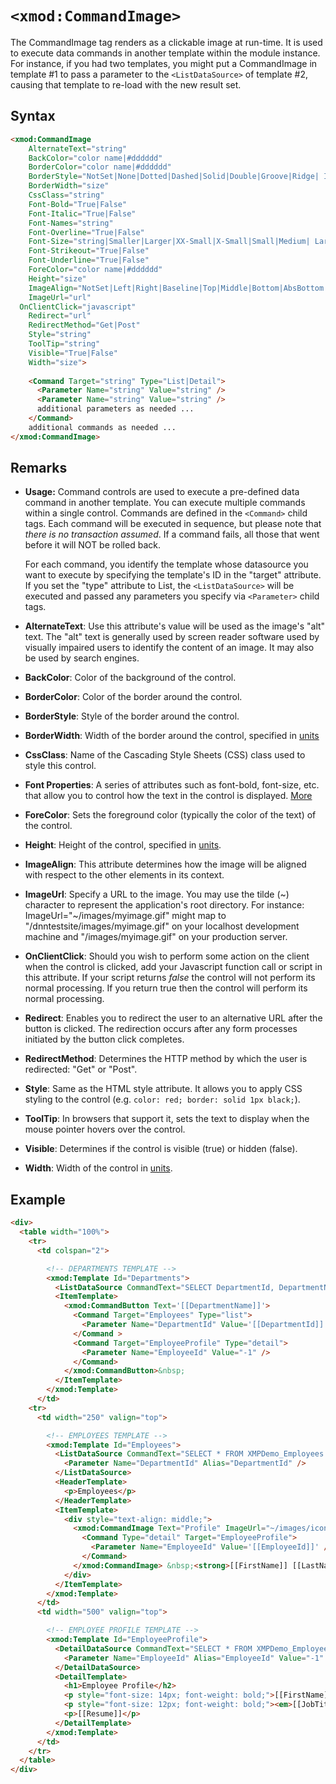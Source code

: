 # `<xmod:CommandImage>`

The CommandImage tag renders as a clickable image at run-time. It is used to execute data commands in another template within the module instance. For instance, if you had two templates, you might put a CommandImage in template #1 to pass a parameter to the `<ListDataSource>` of template #2, causing that template to re-load with the new result set.

## Syntax
```html
<xmod:CommandImage
    AlternateText="string"
    BackColor="color name|#dddddd"
    BorderColor="color name|#dddddd"
    BorderStyle="NotSet|None|Dotted|Dashed|Solid|Double|Groove|Ridge| Inset|Outset"
    BorderWidth="size"
    CssClass="string"
    Font-Bold="True|False"
    Font-Italic="True|False"
    Font-Names="string"
    Font-Overline="True|False"
    Font-Size="string|Smaller|Larger|XX-Small|X-Small|Small|Medium| Large|X-Large|XX-Large"
    Font-Strikeout="True|False"
    Font-Underline="True|False"
    ForeColor="color name|#dddddd"
    Height="size"
    ImageAlign="NotSet|Left|Right|Baseline|Top|Middle|Bottom|AbsBottom|AbsMiddle|TextTop"
    ImageUrl="url"
  OnClientClick="javascript" 
    Redirect="url"
    RedirectMethod="Get|Post"
    Style="string"
    ToolTip="string"
    Visible="True|False"
    Width="size">
 
    <Command Target="string" Type="List|Detail">
      <Parameter Name="string" Value="string" />
      <Parameter Name="string" Value="string" />
      additional parameters as needed ...
    </Command>
    additional commands as needed ...
</xmod:CommandImage>
```

## Remarks

*   **Usage:** Command controls are used to execute a pre-defined data command in another template. You can execute multiple commands within a single control. Commands are defined in the `<Command>` child tags. Each command will be executed in sequence, but please note that _there is no transaction assumed_. If a command fails, all those that went before it will NOT be rolled back.  

    For each command, you identify the template whose datasource you want to execute by specifying the template's ID in the "target" attribute. If you set the "type" attribute to List, the `<ListDataSource>` will be executed and passed any parameters you specify via `<Parameter>` child tags.  

*   **AlternateText**: Use this attribute's value will be used as the image's "alt" text. The "alt" text is generally used by screen reader software used by visually impaired users to identify the content of an image. It may also be used by search engines.  

*   **BackColor**: Color of the background of the control.  

*   **BorderColor**: Color of the border around the control.  

*   **BorderStyle**: Style of the border around the control.  

*   **BorderWidth**: Width of the border around the control, specified in [units](../unit-types.md)

*   **CssClass**: Name of the Cascading Style Sheets (CSS) class used to style this control.  

*   **Font Properties**: A series of attributes such as font-bold, font-size, etc. that allow you to control how the text in the control is displayed. [More](../font-properties.md)

*   **ForeColor**: Sets the foreground color (typically the color of the text) of the control.  

*   **Height**: Height of the control, specified in [units](../unit-types.md).  

*   **ImageAlign**: This attribute determines how the image will be aligned with respect to the other elements in its context.  

*   **ImageUrl**: Specify a URL to the image. You may use the tilde (~) character to represent the application's root directory. For instance: ImageUrl="~/images/myimage.gif" might map to "/dnntestsite/images/myimage.gif" on your localhost development machine and "/images/myimage.gif" on your production server.  

*   **OnClientClick**: Should you wish to perform some action on the client when the control is clicked, add your Javascript function call or script in this attribute. If your script returns _false_ the control will not perform its normal processing. If you return true then the control will perform its normal processing.  

*   **Redirect**: Enables you to redirect the user to an alternative URL after the button is clicked. The redirection occurs after any form processes initiated by the button click completes.  

*   **RedirectMethod**: Determines the HTTP method by which the user is redirected: "Get" or "Post".  

*   **Style**: Same as the HTML style attribute. It allows you to apply CSS styling to the control (e.g. `color: red; border: solid 1px black;`).  

*   **ToolTip**: In browsers that support it, sets the text to display when the mouse pointer hovers over the control.  

*   **Visible**: Determines if the control is visible (true) or hidden (false).  

*   **Width**: Width of the control in [units](../unit-types.md).  

## Example
```html {34-38}
<div>
  <table width="100%">
    <tr>
      <td colspan="2">

        <!-- DEPARTMENTS TEMPLATE -->
        <xmod:Template Id="Departments">
          <ListDataSource CommandText="SELECT DepartmentId, DepartmentName FROM XMPDemo_Departments ORDER BY DepartmentName" />
          <ItemTemplate>
            <xmod:CommandButton Text='[[DepartmentName]]'>
              <Command Target="Employees" Type="list">
                <Parameter Name="DepartmentId" Value='[[DepartmentId]]' />
              </Command >
              <Command Target="EmployeeProfile" Type="detail">
                <Parameter Name="EmployeeId" Value="-1" />
              </Command>
            </xmod:CommandButton>&nbsp;
          </ItemTemplate>
        </xmod:Template>
      </td>
    <tr>
      <td width="250" valign="top">

        <!-- EMPLOYEES TEMPLATE -->
        <xmod:Template Id="Employees">
          <ListDataSource CommandText="SELECT * FROM XMPDemo_Employees WHERE DepartmentId = @DepartmentId"> 
            <Parameter Name="DepartmentId" Alias="DepartmentId" />
          </ListDataSource>
          <HeaderTemplate>
            <p>Employees</p>
          </HeaderTemplate>
          <ItemTemplate>
            <div style="text-align: middle;">
              <xmod:CommandImage Text="Profile" ImageUrl="~/images/icon_hostusers_32px.gif" ImageAlign="absmiddle">
                <Command Type="detail" Target="EmployeeProfile">
                  <Parameter Name="EmployeeId" Value='[[EmployeeId]]' />
                </Command>
              </xmod:CommandImage> &nbsp;<strong>[[FirstName]] [[LastName]]</strong>
            </div>
          </ItemTemplate>
        </xmod:Template>
      </td>
      <td width="500" valign="top">

        <!-- EMPLOYEE PROFILE TEMPLATE -->
        <xmod:Template Id="EmployeeProfile">
          <DetailDataSource CommandText="SELECT * FROM XMPDemo_Employees WHERE EmployeeId = @EmployeeId">
            <Parameter Name="EmployeeId" Alias="EmployeeId" Value="-1" />
          </DetailDataSource>
          <DetailTemplate>
            <h1>Employee Profile</h2>
            <p style="font-size: 14px; font-weight: bold;">[[FirstName]] [[LastName]]</p>
            <p style="font-size: 12px; font-weight: bold;"><em>[[JobTitle]]</em></p>
            <p>[[Resume]]</p>
          </DetailTemplate>
        </xmod:Template>
      </td>
    </tr>
  </table>
</div>  
```